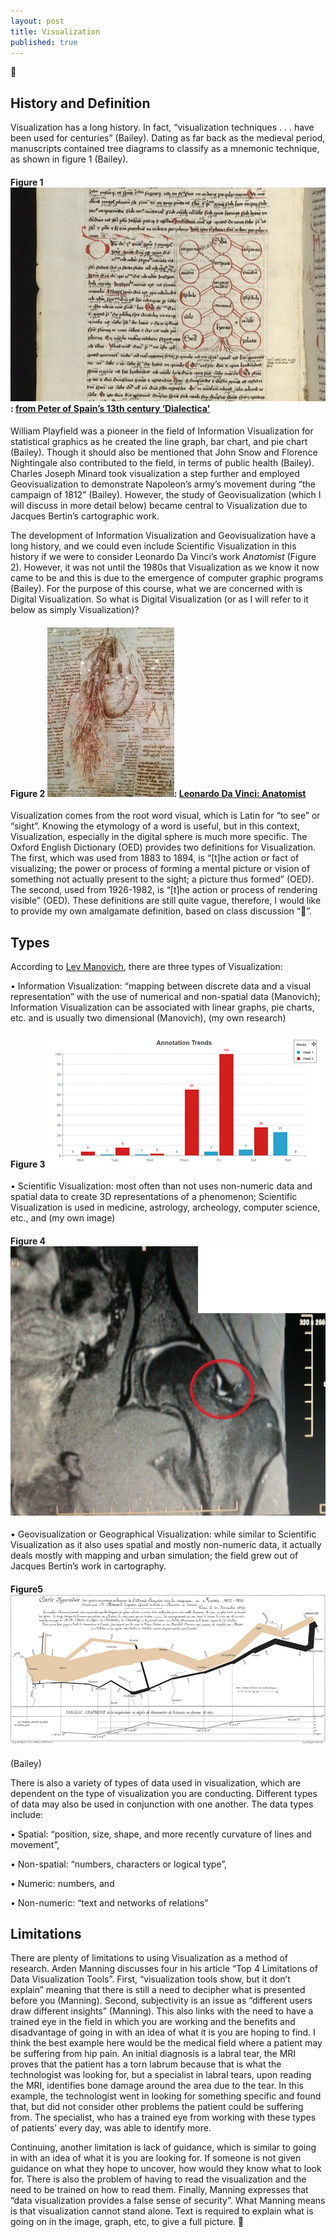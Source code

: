 ```yaml
---
layout: post
title: Visualization 
published: true
---
```

🚧
## History and Definition 
Visualization has a long history. In fact, “visualization techniques . . . have been used for centuries” (Bailey). Dating as far back as the medieval period, manuscripts contained tree diagrams to classify as a mnemonic technique, as shown in figure 1 (Bailey). 

#### Figure 1 ![Figure 1](https://raw.githubusercontent.com/ChelseyG/ChelseyG.github.io/master/images/Figure%201.jpg): [from Peter of Spain’s 13th century ‘Dialectica']( http://blog.wellcomelibrary.org/2016/04/spotlight-a-medieval-tree-of-knowledge/)
 
William Playfield was a pioneer in the field of Information Visualization for statistical graphics as he created the line graph, bar chart, and pie chart (Bailey). Though it should also be mentioned that John Snow and Florence Nightingale also contributed to the field, in terms of public health (Bailey). Charles Joseph Minard took visualization a step further and employed Geovisualization to demonstrate Napoleon’s army’s movement during “the campaign of 1812” (Bailey). However, the study of Geovisualization (which I will discuss in more detail below) became central to Visualization due to Jacques Bertin’s cartographic work. 

The development of Information Visualization and Geovisualization have a long history, and we could even include Scientific Visualization in this history if we were to consider Leonardo Da Vinci’s work *Anatomist* (Figure 2). However, it was not until the 1980s that Visualization as we know it now came to be and this is due to the emergence of computer graphic programs (Bailey). For the purpose of this course, what we are concerned with is Digital Visualization. So what is Digital Visualization (or as I will refer to it below as simply Visualization)?
#### Figure 2 ![Figure 2](https://raw.githubusercontent.com/ChelseyG/ChelseyG.github.io/master/images/Figure%202.jpg): [Leonardo Da Vinci: Anatomist]( https://julieayreuq.wordpress.com/tag/leonardo-da-vinci/)
 
Visualization comes from the root word visual, which is Latin for “to see” or “sight”. Knowing the etymology of a word is useful, but in this context, Visualization, especially in the digital sphere is much more specific. The Oxford English Dictionary (OED) provides two definitions for Visualization. The first, which was used from 1883 to 1894, is “[t]he action or fact of visualizing; the power or process of forming a mental picture or vision of something not actually present to the sight; a picture thus formed” (OED). The second, used from 1926-1982, is “[t]he action or process of rendering visible” (OED). These definitions are still quite vague, therefore, I would like to provide my own amalgamate definition, based on class discussion “🚧”. 

## Types
According to [Lev Manovich]( http://manovich.net/content/04-projects/064-what-is-visualization/61_article_2010.pdf), there are three types of Visualization:

•	 Information Visualization: “mapping between discrete data and a visual representation” with the use of numerical and non-spatial data (Manovich); Information Visualization can be associated with linear graphs, pie charts, etc. and is usually two dimensional (Manovich), 
  (my own research)
#### Figure 3 ![Figure 3](https://raw.githubusercontent.com/ChelseyG/ChelseyG.github.io/master/images/figure%203.png)
  
•	Scientific Visualization: most often than not uses non-numeric data and spatial data to create 3D representations of a phenomenon; Scientific Visualization is used in medicine, astrology, archeology, computer science, etc., and
 (my own image)
#### Figure 4 ![Figure 4](https://raw.githubusercontent.com/ChelseyG/ChelseyG.github.io/master/images/Figure%204-2.png)
 
•	Geovisualization or Geographical Visualization: while similar to Scientific Visualization as it also uses spatial and mostly non-numeric data, it actually deals mostly with mapping and urban simulation; the field grew out of Jacques Bertin’s work in cartography.
#### Figure5 ![Figure 5](https://raw.githubusercontent.com/ChelseyG/ChelseyG.github.io/master/images/figure%205.png)
(Bailey)

There is also a variety of types of data used in visualization, which are dependent on the type of visualization you are conducting. Different types of data may also be used in conjunction with one another. The data types include:

•	Spatial: “position, size, shape, and more recently curvature of lines and movement”,

•	Non-spatial: “numbers, characters or logical type”,

•	Numeric: numbers, and

•	Non-numeric: “text and networks of relations”

## Limitations
There are plenty of limitations to using Visualization as a method of research. Arden Manning discusses four in his article “Top 4 Limitations of Data Visualization Tools”. First, “visualization tools show, but it don’t explain” meaning that there is still a need to decipher what is presented before you (Manning). Second, subjectivity is an issue as “different users draw different insights” (Manning). This also links with the need to have a trained eye in the field in which you are working and the benefits and disadvantage of going in with an idea of what it is you are hoping to find. I think the best example here would be the medical field where a patient may be suffering from hip pain. An initial diagnosis is a labral tear, the MRI proves that the patient has a torn labrum because that is what the technologist was looking for, but a specialist in labral tears, upon reading the MRI, identifies bone damage around the area due to the tear. In this example, the technologist went in looking for something specific and found that, but did not consider other problems the patient could be suffering from. The specialist, who has a trained eye from working with these types of patients’ every day, was able to identify more. 

Continuing, another limitation is lack of guidance, which is similar to going in with an idea of what it is you are looking for. If someone is not given guidance on what they hope to uncover, how would they know what to look for. There is also the problem of having to read the visualization and the need to be trained on how to read them. Finally, Manning expresses that “data visualization provides a false sense of security”. What Manning means is that visualization cannot stand alone. Text is required to explain what is going on in the image, graph, etc, to give a full picture.
🚧
